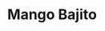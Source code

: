 ---
title: "Mango Bajito"
url: /caracas/mango-bajito-avenida-romulo-gallegos/
shop: grandes almacenes
---